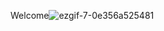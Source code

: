 Welcome![ezgif-7-0e356a525481](https://user-images.githubusercontent.com/48793401/134933132-2099a4fe-085e-42a0-b16f-a24d04607aed.gif)
